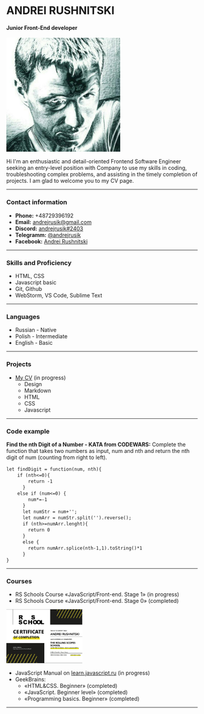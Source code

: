 # **ANDREI RUSHNITSKI**   


#### Junior Front-End developer

<img src="images/foto.jpg" width="300px" alt="my foto">

 Hi I'm an enthusiastic and detail-oriented Frontend Software Engineer seeking an entry-level position with Company to use my skills in coding, troubleshooting complex problems, and assisting in the timely completion of projects. I am glad to welcome you to my CV page.


*****
### **Contact information**

* **Phone:** +48729396192
* **Email:** andrejrusik@gmail.com
* **Discord:** [andrejrusik#2403](https://discordapp.com/users/441325775199797248 "andrejrusik#2403")
* **Telegramm:** [@andrejrusik](https://t-do.ru/andrejrusik "andrejrusik")
* **Facebook:** [Andrei Rushnitski](https://www.facebook.com/andrejrusik "Andrei Rushnitski")

*****
### **Skills and Proficiency**

* HTML, CSS
* Javascript basic
* Git, Github
* WebStorm, VS Code, Sublime Text

*****
### **Languages**

* Russian - Native
* Polish - Intermediate
* English - Basic

*****

### **Projects**
* [My CV](https://andrejrusik.github.io/rsschool-cv/cv "My CV") (in progress)
  * Design
  * Markdown
  * HTML
  * CSS
  * Javascript

*****
### **Code example**

**Find the nth Digit of a Number - KATA from CODEWARS:** Complete the function that takes two numbers as input, num and nth and return the nth digit of num (counting from right to left).
```
let findDigit = function(num, nth){
    if (nth<=0){
        return -1
      }
    else if (num<=0) {
        num*=-1
      }
      let numStr = num+'';
      let numArr = numStr.split('').reverse();
      if (nth>=numArr.lenght){
        return 0
      }
      else {
        return numArr.splice(nth-1,1).toString()*1
      }
}
```

*****
### **Courses**

* RS Schools Course «JavaScript/Front-end. Stage 1» (in progress)
* RS Schools Course «JavaScript/Front-end. Stage 0» (completed)
  
[<img src="images/js_fe_pre-school.jpg" width="200px" alt="my foto">](https://app.rs.school/certificate/wsh9azp3)
* JavaScript Manual on [learn.javascript.ru](learn.javascript.ru) (in progress)
* GeekBrains:
    * «HTML&CSS. Beginner» (completed)
    * «JavaScript. Beginner level» (completed)
    * «Programming basics. Beginner» (completed)

*****
